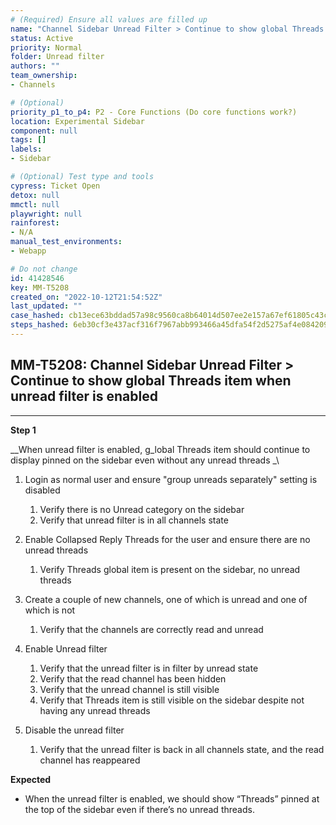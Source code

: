 ```yaml
---
# (Required) Ensure all values are filled up
name: "Channel Sidebar Unread Filter > Continue to show global Threads item when unread filter is enabled"
status: Active
priority: Normal
folder: Unread filter
authors: ""
team_ownership: 
- Channels

# (Optional)
priority_p1_to_p4: P2 - Core Functions (Do core functions work?)
location: Experimental Sidebar
component: null
tags: []
labels: 
- Sidebar

# (Optional) Test type and tools
cypress: Ticket Open
detox: null
mmctl: null
playwright: null
rainforest: 
- N/A
manual_test_environments: 
- Webapp

# Do not change
id: 41428546
key: MM-T5208
created_on: "2022-10-12T21:54:52Z"
last_updated: ""
case_hashed: cb13ece63bddad57a98c9560ca8b64014d507ee2e157a67ef61805c43c572788e7774c6a65d19dfbfc273e5d039c711d
steps_hashed: 6eb30cf3e437acf316f7967abb993466a45dfa54f2d5275af4e08420944262187e68b1ab04fd2b44b98c28b5cb974669
---
```


<!-- (Auto-generated) Based on frontmatter's "key" and "name" -->

## MM-T5208: Channel Sidebar Unread Filter > Continue to show global Threads item when unread filter is enabled

---

**Step 1**

\_\_When unread filter is enabled, g\_lobal Threads item should continue to display pinned on the sidebar even without any unread threads \_\\

1. Login as normal user and ensure "group unreads separately" setting is disabled

   1. Verify there is no Unread category on the sidebar 
   2. Verify that unread filter is in all channels state

2. Enable Collapsed Reply Threads for the user and ensure there are no unread threads

   1. Verify Threads global item is present on the sidebar, no unread threads

3. Create a couple of new channels, one of which is unread and one of which is not

   1. Verify that the channels are correctly read and unread

4. Enable Unread filter

   1. Verify that the unread filter is in filter by unread state
   2. Verify that the read channel has been hidden
   3. Verify that the unread channel is still visible
   4. Verify that Threads item is still visible on the sidebar despite not having any unread threads

5. Disable the unread filter

   1. Verify that the unread filter is back in all channels state, and the read channel has reappeared

**Expected**

- When the unread filter is enabled, we should show “Threads” pinned at the top of the sidebar even if there’s no unread threads.
